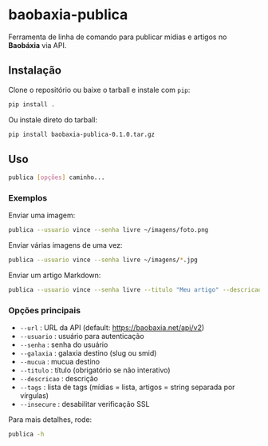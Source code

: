 # baobaxia-publica

Ferramenta de linha de comando para publicar mídias e artigos no **Baobáxia** via API.

## Instalação

Clone o repositório ou baixe o tarball e instale com `pip`:

```bash
pip install .
```

Ou instale direto do tarball:

```bash
pip install baobaxia-publica-0.1.0.tar.gz
```

## Uso

```bash
publica [opções] caminho...
```

### Exemplos

Enviar uma imagem:
```bash
publica --usuario vince --senha livre ~/imagens/foto.png
```

Enviar várias imagens de uma vez:
```bash
publica --usuario vince --senha livre ~/imagens/*.jpg
```

Enviar um artigo Markdown:
```bash
publica --usuario vince --senha livre --titulo "Meu artigo" --descricao "teste" artigo.md
```

### Opções principais

- `--url` : URL da API (default: https://baobaxia.net/api/v2)
- `--usuario` : usuário para autenticação
- `--senha` : senha do usuário
- `--galaxia` : galaxia destino (slug ou smid)
- `--mucua` : mucua destino
- `--titulo` : título (obrigatório se não interativo)
- `--descricao` : descrição
- `--tags` : lista de tags (mídias = lista, artigos = string separada por vírgulas)
- `--insecure` : desabilitar verificação SSL

Para mais detalhes, rode:

```bash
publica -h
```
